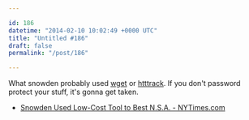 ```yaml
---

id: 186
datetime: "2014-02-10 10:02:49 +0000 UTC"
title: "Untitled #186"
draft: false
permalink: "/post/186"

---
```


What snowden probably used [wget](http://www.linuxjournal.com/content/downloading-entire-web-site-wget) or [htttrack](http://davidcaylor.com/2009/11/01/archiving-a-site-using-httrack/). If you don't password protect your stuff, it's gonna get taken. 

 
 * [Snowden Used Low-Cost Tool to Best N.S.A. - NYTimes.com](http://www.nytimes.com/2014/02/09/us/snowden-used-low-cost-tool-to-best-nsa.html?_r=0)


